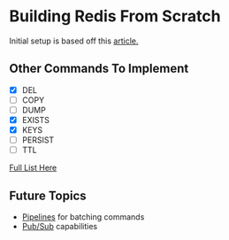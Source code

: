 # Building Redis From Scratch

Initial setup is based off this [article.](https://www.build-redis-from-scratch.dev/en/introduction)

## Other Commands To Implement

- [x] DEL
- [ ] COPY
- [ ] DUMP
- [x] EXISTS
- [x] KEYS
- [ ] PERSIST
- [ ] TTL

[Full List Here](https://redis.io/docs/latest/commands/)

## Future Topics

- [Pipelines](https://redis.io/docs/latest/develop/use/pipelining/) for batching commands
- [Pub/Sub](https://redis.io/docs/latest/develop/interact/pubsub/) capabilities
